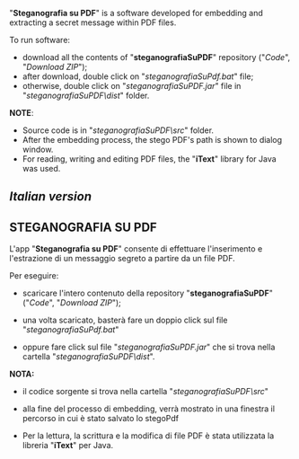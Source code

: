 "**Steganografia su PDF**" is a software developed for embedding 
and extracting a secret message within PDF files.

To run software:

- download all the contents of "**steganografiaSuPDF**" repository ("*Code*", "*Download ZIP*");
- after download, double click on "*steganografiaSuPdf.bat*" file; 
- otherwise, double click on "*steganografiaSuPDF.jar*" file in "*steganografiaSuPDF\dist*" folder.

**NOTE**: 

- Source code is in "*steganografiaSuPDF\src*" folder.
- After the embedding process, the stego PDF's path is shown to dialog window.
- For reading, writing and editing PDF files, the "**iText**" library for Java was used.




## *Italian version*

## **STEGANOGRAFIA SU PDF**

L'app "**Steganografia su PDF**" consente di effettuare 
l'inserimento e l'estrazione di un messaggio segreto
a partire da un file PDF.

Per eseguire:

- scaricare l'intero contenuto della repository 
  "**steganografiaSuPDF**" ("*Code*", "*Download ZIP*");

- una volta scaricato, basterà fare un doppio click sul 
  file "*steganografiaSuPdf.bat*"

- oppure fare click sul file "*steganografiaSuPDF.jar*" 
  che si trova nella cartella "*steganografiaSuPDF\dist*".

**NOTA:**

- il codice sorgente si trova nella cartella "*steganografiaSuPDF\src*"

- alla fine del processo di embedding, verrà mostrato in una finestra il percorso in cui è stato salvato lo stegoPdf
	  
- Per la lettura, la scrittura e la modifica di file PDF è stata utilizzata la libreria "**iText**" per Java.

